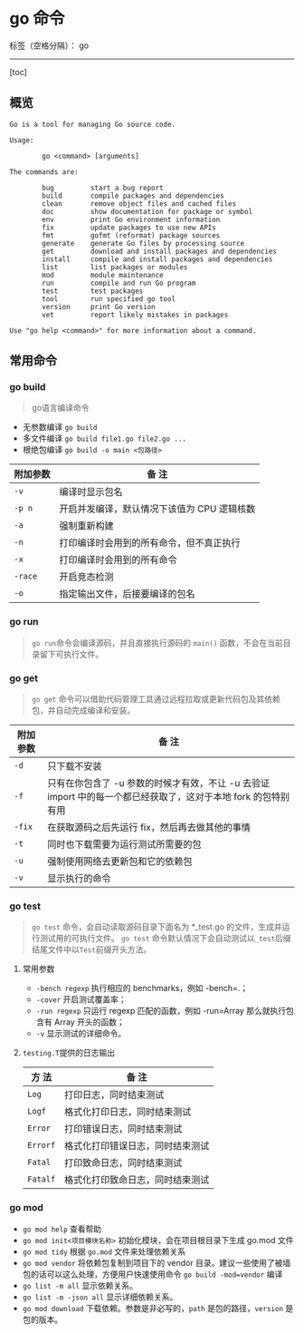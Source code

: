 # go 命令

标签（空格分隔）： go

---

[toc]

## 概览

```
Go is a tool for managing Go source code.

Usage:

        go <command> [arguments]

The commands are:

        bug         start a bug report
        build       compile packages and dependencies
        clean       remove object files and cached files
        doc         show documentation for package or symbol
        env         print Go environment information
        fix         update packages to use new APIs
        fmt         gofmt (reformat) package sources
        generate    generate Go files by processing source
        get         download and install packages and dependencies
        install     compile and install packages and dependencies
        list        list packages or modules
        mod         module maintenance
        run         compile and run Go program
        test        test packages
        tool        run specified go tool
        version     print Go version
        vet         report likely mistakes in packages

Use "go help <command>" for more information about a command.
```

## 常用命令

### go build
> go语言编译命令

- 无参数编译 `go build`
- 多文件编译 `go build file1.go file2.go ...`
- 根绝包编译 `go build -o main <包路径>`

|附加参数	    |备  注
|---|---|
|`-v`	        |编译时显示包名
|`-p n`	        |开启并发编译，默认情况下该值为 CPU 逻辑核数
|`-a`	        |强制重新构建
|`-n`	        |打印编译时会用到的所有命令，但不真正执行
|`-x`	        |打印编译时会用到的所有命令
|`-race`	    |开启竞态检测
|`-o`           |指定输出文件，后接要编译的包名

### go run
> `go run`命令会编译源码，并且直接执行源码的 `main()` 函数，不会在当前目录留下可执行文件。

### go get
> `go get` 命令可以借助代码管理工具通过远程拉取或更新代码包及其依赖包，并自动完成编译和安装。

|附加参数	    |备  注
|---|---|
|`-d`           |只下载不安装
|`-f`           |只有在你包含了 -u 参数的时候才有效，不让 -u 去验证 import 中的每一个都已经获取了，这对于本地 fork 的包特别有用
|`-fix`         |在获取源码之后先运行 fix，然后再去做其他的事情
|`-t`           |同时也下载需要为运行测试所需要的包
|`-u`           |强制使用网络去更新包和它的依赖包
|`-v`           |显示执行的命令

### go test
> `go test` 命令，会自动读取源码目录下面名为 *_test.go 的文件，生成并运行测试用的可执行文件。
> `go test` 命令默认情况下会自动测试以`_test`后缀结尾文件中以`Test`前缀开头方法。

1. 常用参数
    - `-bench regexp` 执行相应的 benchmarks，例如 -bench=.；
    - `-cover` 开启测试覆盖率；
    - `-run regexp` 只运行 regexp 匹配的函数，例如 -run=Array 那么就执行包含有 Array 开头的函数；
    - `-v` 显示测试的详细命令。
1. `testing.T`提供的日志输出

    |方  法	|备  注
    |---|---|
    |`Log`      |打印日志，同时结束测试
    |`Logf`	    |格式化打印日志，同时结束测试
    |`Error`	|打印错误日志，同时结束测试
    |`Errorf`	|格式化打印错误日志，同时结束测试
    |`Fatal`	|打印致命日志，同时结束测试
    |`Fatalf`	|格式化打印致命日志，同时结束测试
    
### go mod

- `go mod help` 查看帮助
- `go mod init<项目模块名称>` 初始化模块，会在项目根目录下生成 go.mod 文件
- `go mod tidy` 根据 `go.mod` 文件来处理依赖关系
- `go mod vendor` 将依赖包复制到项目下的 vendor 目录。建议一些使用了被墙包的话可以这么处理，方便用户快速使用命令 `go build -mod=vendor` 编译
- `go list -m all` 显示依赖关系。
- `go list -m -json all` 显示详细依赖关系。
- `go mod download` 下载依赖。参数是非必写的，`path` 是包的路径，`version` 是包的版本。